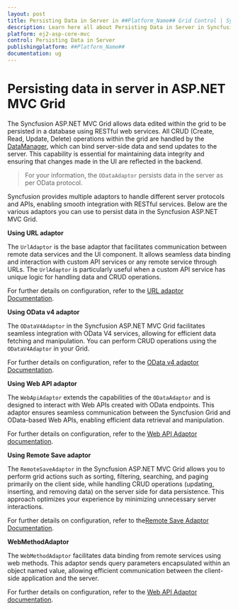 ```yaml
---
layout: post
title: Persisting Data in Server in ##Platform_Name## Grid Control | Syncfusion
description: Learn here all about Persisting Data in Server in Syncfusion ##Platform_Name## Grid component of Syncfusion Essential JS 2 and more.
platform: ej2-asp-core-mvc
control: Persisting Data in Server
publishingplatform: ##Platform_Name##
documentation: ug
---
```


# Persisting data in server in ASP.NET MVC Grid

The Syncfusion ASP.NET MVC Grid allows data edited within the grid to be persisted in a database using RESTful web services. All CRUD (Create, Read, Update, Delete) operations within the grid are handled by the [DataManager](../../data), which can bind server-side data and send updates to the server. This capability is essential for maintaining data integrity and ensuring that changes made in the UI are reflected in the backend.

> For your information, the `ODataAdaptor` persists data in the server as per OData protocol.

Syncfusion provides multiple adaptors to handle different server protocols and APIs, enabling smooth integration with RESTful services. Below are the various adaptors you can use to persist data in the Syncfusion ASP.NET MVC Grid.

**Using URL adaptor**

The `UrlAdaptor` is the base adaptor that facilitates communication between remote data services and the UI component. It allows seamless data binding and interaction with custom API services or any remote service through URLs. The `UrlAdaptor` is particularly useful when a custom API service has unique logic for handling data and CRUD operations. 

For further details on configuration, refer to the [URL adaptor Documentation]( https://ej2.syncfusion.com/aspnetmvc/documentation/grid/connecting-to-adaptors/url-adaptor).

**Using OData v4 adaptor**

The `ODataV4Adaptor` in the Syncfusion ASP.NET MVC Grid facilitates seamless integration with OData V4 services, allowing for efficient data fetching and manipulation. You can perform CRUD operations using the `ODataV4Adaptor` in your Grid.

For further details on configuration, refer to the [OData v4 adaptor Documentation]( https://ej2.syncfusion.com/aspnetmvc/documentation/grid/connecting-to-adaptors/odatav4-adaptor).

**Using Web API adaptor**

The `WebApiAdaptor` extends the capabilities of the `ODataAdaptor` and is designed to interact with Web APIs created with OData endpoints. This adaptor ensures seamless communication between the Syncfusion Grid and OData-based Web APIs, enabling efficient data retrieval and manipulation. 

For further details on configuration, refer to the [Web API Adaptor documentation]( https://ej2.syncfusion.com/aspnetmvc/documentation/grid/connecting-to-adaptors/web-api-adaptor).

**Using Remote Save adaptor**

The `RemoteSaveAdaptor` in the Syncfusion ASP.NET MVC Grid allows you to perform grid actions such as sorting, filtering, searching, and paging primarily on the client side, while handling CRUD operations (updating, inserting, and removing data) on the server side for data persistence. This approach optimizes your experience by minimizing unnecessary server interactions.

For further details on configuration, refer to the[Remote Save Adaptor Documentation]( https://ej2.syncfusion.com/aspnetmvc/documentation/grid/connecting-to-adaptors/remote-save-adaptor).

**WebMethodAdaptor**

The `WebMethodAdaptor` facilitates data binding from remote services using web methods. This adaptor sends query parameters encapsulated within an object named value, allowing efficient communication between the client-side application and the server.

For further details on configuration, refer to the [Web API Adaptor documentation](https://ej2.syncfusion.com/aspnetmvc/documentation/grid/connecting-to-adaptors/web-method-adaptor).